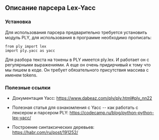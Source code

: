 ## Описание парсера Lex-Yacc

### Установка
Для использования парсера предварительно требуется установить модуль PLY, для использования в программе необходимо прописать:
```
from ply import lex
import ply.yacc as yacc
```

Для разбора текста на токены в PLY имеется ply.lex. И работает он с регулярными выражениями.
А еще он очень придирчивый к тому что мы пишем в коде. Он требует обязательного присутствия массива с именем tokens.

### Полезные ссылки
* Документация Yacc: https://www.dabeaz.com/ply/ply.html#ply_nn22
* Полезная статья для ознакомления с Yacc -- как работать с лексером и парсером PLY:
https://codecamp.ru/blog/python-python-lex-yacc/

* Построение синтаксических деревьев:
https://habr.com/ru/post/191252/
